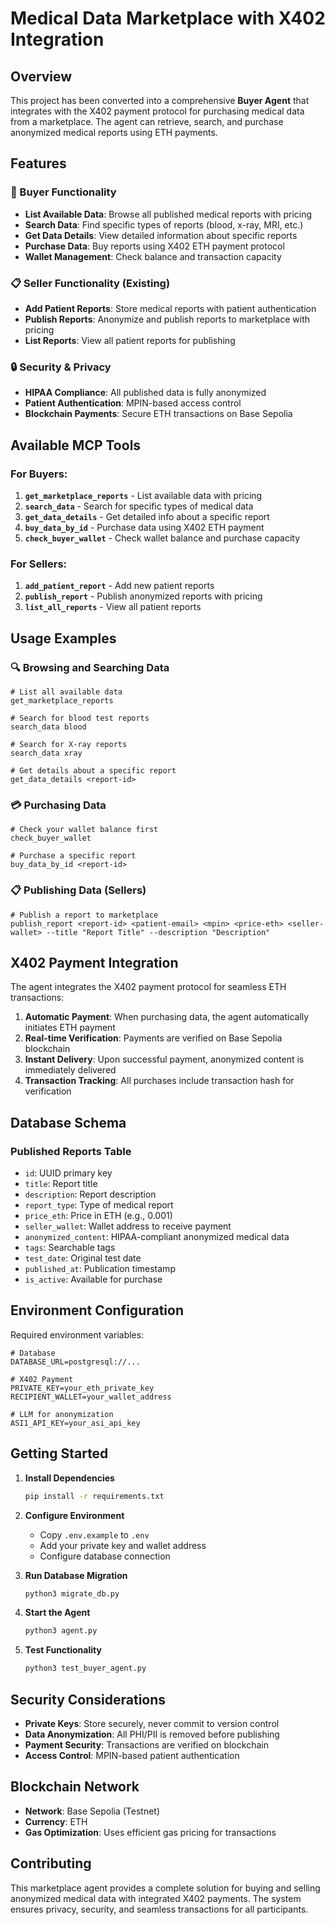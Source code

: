 # Medical Data Marketplace with X402 Integration

## Overview

This project has been converted into a comprehensive **Buyer Agent** that integrates with the X402 payment protocol for purchasing medical data from a marketplace. The agent can retrieve, search, and purchase anonymized medical reports using ETH payments.

## Features

### 🛒 Buyer Functionality
- **List Available Data**: Browse all published medical reports with pricing
- **Search Data**: Find specific types of reports (blood, x-ray, MRI, etc.)
- **Get Data Details**: View detailed information about specific reports
- **Purchase Data**: Buy reports using X402 ETH payment protocol
- **Wallet Management**: Check balance and transaction capacity

### 📋 Seller Functionality (Existing)
- **Add Patient Reports**: Store medical reports with patient authentication
- **Publish Reports**: Anonymize and publish reports to marketplace with pricing
- **List Reports**: View all patient reports for publishing

### 🔒 Security & Privacy
- **HIPAA Compliance**: All published data is fully anonymized
- **Patient Authentication**: MPIN-based access control
- **Blockchain Payments**: Secure ETH transactions on Base Sepolia

## Available MCP Tools

### For Buyers:
1. **`get_marketplace_reports`** - List available data with pricing
2. **`search_data`** - Search for specific types of medical data
3. **`get_data_details`** - Get detailed info about a specific report
4. **`buy_data_by_id`** - Purchase data using X402 ETH payment
5. **`check_buyer_wallet`** - Check wallet balance and purchase capacity

### For Sellers:
1. **`add_patient_report`** - Add new patient reports
2. **`publish_report`** - Publish anonymized reports with pricing
3. **`list_all_reports`** - View all patient reports

## Usage Examples

### 🔍 Browsing and Searching Data
```
# List all available data
get_marketplace_reports

# Search for blood test reports
search_data blood

# Search for X-ray reports
search_data xray

# Get details about a specific report
get_data_details <report-id>
```

### 💳 Purchasing Data
```
# Check your wallet balance first
check_buyer_wallet

# Purchase a specific report
buy_data_by_id <report-id>
```

### 📋 Publishing Data (Sellers)
```
# Publish a report to marketplace
publish_report <report-id> <patient-email> <mpin> <price-eth> <seller-wallet> --title "Report Title" --description "Description"
```

## X402 Payment Integration

The agent integrates the X402 payment protocol for seamless ETH transactions:

1. **Automatic Payment**: When purchasing data, the agent automatically initiates ETH payment
2. **Real-time Verification**: Payments are verified on Base Sepolia blockchain
3. **Instant Delivery**: Upon successful payment, anonymized content is immediately delivered
4. **Transaction Tracking**: All purchases include transaction hash for verification

## Database Schema

### Published Reports Table
- `id`: UUID primary key
- `title`: Report title
- `description`: Report description
- `report_type`: Type of medical report
- `price_eth`: Price in ETH (e.g., 0.001)
- `seller_wallet`: Wallet address to receive payment
- `anonymized_content`: HIPAA-compliant anonymized medical data
- `tags`: Searchable tags
- `test_date`: Original test date
- `published_at`: Publication timestamp
- `is_active`: Available for purchase

## Environment Configuration

Required environment variables:
```env
# Database
DATABASE_URL=postgresql://...

# X402 Payment
PRIVATE_KEY=your_eth_private_key
RECIPIENT_WALLET=your_wallet_address

# LLM for anonymization
ASI1_API_KEY=your_asi_api_key
```

## Getting Started

1. **Install Dependencies**
   ```bash
   pip install -r requirements.txt
   ```

2. **Configure Environment**
   - Copy `.env.example` to `.env`
   - Add your private key and wallet address
   - Configure database connection

3. **Run Database Migration**
   ```bash
   python3 migrate_db.py
   ```

4. **Start the Agent**
   ```bash
   python3 agent.py
   ```

5. **Test Functionality**
   ```bash
   python3 test_buyer_agent.py
   ```

## Security Considerations

- **Private Keys**: Store securely, never commit to version control
- **Data Anonymization**: All PHI/PII is removed before publishing
- **Payment Security**: Transactions are verified on blockchain
- **Access Control**: MPIN-based patient authentication

## Blockchain Network

- **Network**: Base Sepolia (Testnet)
- **Currency**: ETH
- **Gas Optimization**: Uses efficient gas pricing for transactions

## Contributing

This marketplace agent provides a complete solution for buying and selling anonymized medical data with integrated X402 payments. The system ensures privacy, security, and seamless transactions for all participants.